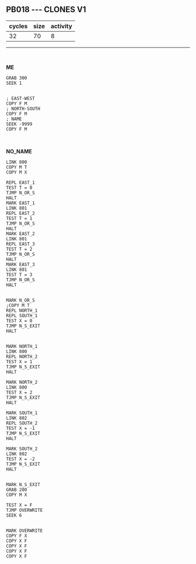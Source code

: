 ## PB018 --- CLONES V1

| cycles | size | activity |
| ------ | ---- | -------- |
| 32 | 70 | 8 |
<hr>
<br>

**ME**

```
GRAB 300
SEEK 1


; EAST-WEST
COPY F M
; NORTH-SOUTH
COPY F M
; NAME
SEEK -9999
COPY F M
```

<br>

**NO_NAME**

```
LINK 800
COPY M T
COPY M X

REPL EAST_1
TEST T = 0
TJMP N_OR_S
HALT
MARK EAST_1
LINK 801
REPL EAST_2
TEST T = 1
TJMP N_OR_S
HALT
MARK EAST_2
LINK 801
REPL EAST_3
TEST T = 2
TJMP N_OR_S
HALT
MARK EAST_3
LINK 801
TEST T = 3
TJMP N_OR_S
HALT


MARK N_OR_S
;COPY M T
REPL NORTH_1
REPL SOUTH_1
TEST X = 0
TJMP N_S_EXIT
HALT


MARK NORTH_1
LINK 800
REPL NORTH_2
TEST X = 1
TJMP N_S_EXIT
HALT

MARK NORTH_2
LINK 800
TEST X = 2
TJMP N_S_EXIT
HALT

MARK SOUTH_1
LINK 802
REPL SOUTH_2
TEST X = -1
TJMP N_S_EXIT
HALT

MARK SOUTH_2
LINK 802
TEST X = -2
TJMP N_S_EXIT
HALT


MARK N_S_EXIT
GRAB 200
COPY M X

TEST X = F
TJMP OVERWRITE
SEEK 6


MARK OVERWRITE
COPY F X
COPY X F
COPY X F
COPY X F
COPY X F
```
